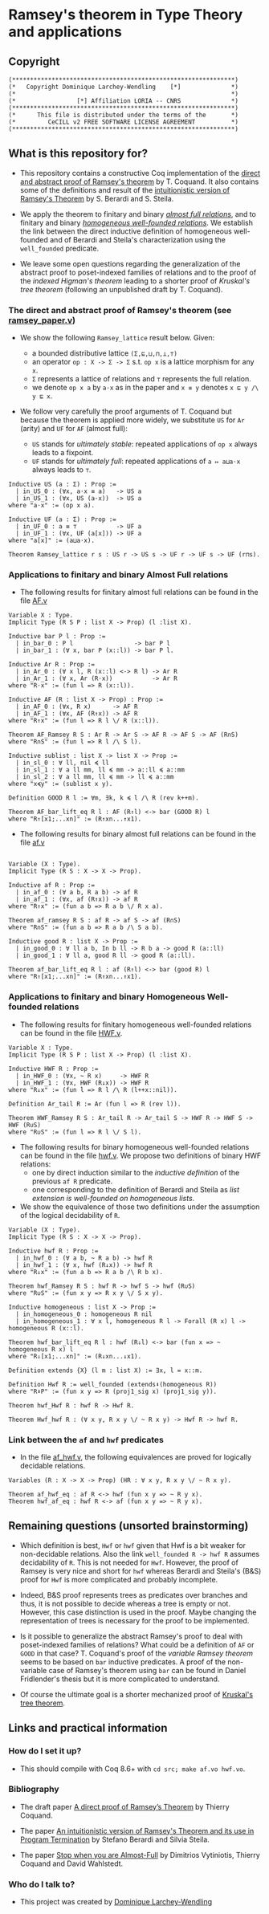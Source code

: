 # Ramsey's theorem in Type Theory and applications

## Copyright

```
(**************************************************************)
(*   Copyright Dominique Larchey-Wendling    [*]              *)
(*                                                            *)
(*                 [*] Affiliation LORIA -- CNRS              *)
(**************************************************************)
(*      This file is distributed under the terms of the       *)
(*         CeCILL v2 FREE SOFTWARE LICENSE AGREEMENT          *)
(**************************************************************)
```

## What is this repository for? 

* This repository contains a constructive Coq implementation of
  the [direct and abstract proof of Ramsey's 
  theorem](http://www.cse.chalmers.se/~coquand/ramsey2.pdf)
  by T. Coquand. 
  It also contains some of the definitions and result of the
  [intuitionistic version of Ramsey's Theorem](https://doi.org/10.1016/j.apal.2015.08.002) 
  by S. Berardi and S. Steila.

* We apply the theorem to finitary and binary 
  [*almost full relations*](https://doi.org/10.1.1.225.3021), 
  and to finitary and binary 
  [*homogeneous well-founded relations*](https://doi.org/10.1016/j.apal.2015.08.002).
  We establish the link between the direct inductive definition of
  homogeneous well-founded and of Berardi and Steila's characterization
  using the `well_founded` predicate.

* We leave some open questions regarding the generalization of
  the abstract proof to poset-indexed families of relations
  and to the proof of the *indexed Higman's theorem* leading
  to a shorter proof of *Kruskal's tree theorem* (following an
  unpublished draft by T. Coquand).

### The direct and abstract proof of Ramsey's theorem (see [ramsey_paper.v](src/ramsey_paper.v))

* We show the following `Ramsey_lattice` result below. Given:
  * a bounded distributive lattice `(Σ,⊑,⊔,⊓,⊥,⊤)`
  * an operator `op : X -> Σ -> Σ` s.t. `op x` is a lattice
    morphism for any `x`. 
  * `Σ` represents a lattice of relations and
    `⊤` represents the full relation. 
  * we denote `op x a` by `a⋅x` as in the paper
    and `x ≡ y` denotes `x ⊑ y /\ y ⊑ x`.

* We follow very carefully the proof arguments of T. Coquand
  but because the theorem is applied more widely, we substitute
  `US` for `Ar` (arity) and `UF` for  `AF` (almost full):
  * `US` stands for *ultimately stable*: repeated 
     applications of `op x` always leads to a fixpoint.
  * `UF` stands for *ultimately full*: repeated
    applications of `a ↦ a⊔a⋅x` always leads to `⊤`.

```coq
Inductive US (a : Σ) : Prop :=
  | in_US_0 : (∀x, a⋅x ≡ a)   -> US a
  | in_US_1 : (∀x, US (a⋅x))  -> US a
where "a⋅x" := (op x a).

Inductive UF (a : Σ) : Prop :=
  | in_UF_0 : a ≡ ⊤           -> UF a
  | in_UF_1 : (∀x, UF (a[x])) -> UF a
where "a[x]" := (a⊔a⋅x).

Theorem Ramsey_lattice r s : US r -> US s -> UF r -> UF s -> UF (r⊓s).
```
### Applications to finitary and binary Almost Full relations

* The following results for finitary almost full relations
  can be found in the file [AF.v](src/AF.v)

```coq
Variable X : Type.
Implicit Type (R S P : list X -> Prop) (l :list X).

Inductive bar P l : Prop :=
  | in_bar_0 : P l                 -> bar P l
  | in_bar_1 : (∀ x, bar P (x::l)) -> bar P l.

Inductive Ar R : Prop :=
  | in_Ar_0 : (∀ x l, R (x::l) <-> R l) -> Ar R
  | in_Ar_1 : (∀ x, Ar (R⋅x))           -> Ar R
where "R⋅x" := (fun l => R (x::l)).
    
Inductive AF (R : list X -> Prop) : Prop := 
  | in_AF_0 : (∀x, R x)      -> AF R
  | in_AF_1 : (∀x, AF (R↑x)) -> AF R
where "R↑x" := (fun l => R l \/ R (x::l)).

Theorem AF_Ramsey R S : Ar R -> Ar S -> AF R -> AF S -> AF (R∩S)
where "R∩S" := (fun l => R l /\ S l).

Inductive sublist : list X -> list X -> Prop :=
  | in_sl_0 : ∀ ll, nil ≼ ll
  | in_sl_1 : ∀ a ll mm, ll ≼ mm -> a::ll ≼ a::mm
  | in_sl_2 : ∀ a ll mm, ll ≼ mm -> ll ≼ a::mm
where "x≼y" := (sublist x y).

Definition GOOD R l := ∀m, ∃k, k ≼ l /\ R (rev k++m).

Theorem AF_bar_lift_eq R l : AF (R⇑l) <-> bar (GOOD R) l
where "R⇑[x1;...xn]" := (R↑xn...↑x1).
```

* The following results for binary almost full relations
  can be found in the file [af.v](src/af.v)

```coq

Variable (X : Type).
Implicit Type (R S : X -> X -> Prop).

Inductive af R : Prop :=
  | in_af_0 : (∀ a b, R a b) -> af R
  | in_af_1 : (∀x, af (R↑x)) -> af R
where "R↑x" := (fun a b => R a b \/ R x a).

Theorem af_ramsey R S : af R -> af S -> af (R∩S)
where "R∩S" := (fun a b => R a b /\ S a b).

Inductive good R : list X -> Prop := 
  | in_good_0 : ∀ ll a b, In b ll -> R b a -> good R (a::ll)
  | in_good_1 : ∀ ll a, good R ll -> good R (a::ll).

Theorem af_bar_lift_eq R l : af (R⇑l) <-> bar (good R) l
where "R⇑[x1;...xn]" := (R↑xn...↑x1).
```

### Applications to finitary and binary Homogeneous Well-founded relations

* The following results for finitary homogeneous well-founded relations
  can be found in the file [HWF.v](src/HWF.v).

```coq
Variable X : Type.
Implicit Type (R S P : list X -> Prop) (l :list X).

Inductive HWF R : Prop := 
  | in_HWF_0 : (∀x, ~ R x)     -> HWF R
  | in_HWF_1 : (∀x, HWF (R↓x)) -> HWF R
where "R↓x" := (fun l => R l /\ R (l++x::nil)).

Definition Ar_tail R := Ar (fun l => R (rev l)).

Theorem HWF_Ramsey R S : Ar_tail R -> Ar_tail S -> HWF R -> HWF S -> HWF (R∪S)
where "R∪S" := (fun l => R l \/ S l).
```

* The following results for binary homogeneous well-founded relations
  can be found in the file [hwf.v](src/hwf.v). We propose 
  two definitions of binary HWF relations: 
  * one by direct induction similar to the *inductive definition* of
    the previous `af R` predicate. 
  * one corresponding to the definition of Berardi and Steila 
    as *list extension is well-founded on homogeneous lists*.
* We show the equivalence of those two definitions under the assumption
  of the logical decidability of `R`.

```coq
Variable (X : Type).
Implicit Type (R S : X -> X -> Prop).

Inductive hwf R : Prop :=
  | in_hwf_0 : (∀ a b, ~ R a b) -> hwf R
  | in_hwf_1 : (∀ x, hwf (R↓x)) -> hwf R
where "R↓x" := (fun a b => R a b /\ R b x).

Theorem hwf_Ramsey R S : hwf R -> hwf S -> hwf (R∪S)
where "R∪S" := (fun x y => R x y \/ S x y).

Inductive homogeneous : list X -> Prop :=
  | in_homogeneous_0 : homogeneous R nil
  | in_homogeneous_1 : ∀ x l, homogeneous R l -> Forall (R x) l -> homogeneous R (x::l).

Theorem hwf_bar_lift_eq R l : hwf (R⇓l) <-> bar (fun x => ~ homogeneous R x) l
where "R⇓[x1;...xn]" := (R↓xn...↓x1).

Definition extends {X} (l m : list X) := ∃x, l = x::m.

Definition Hwf R := well_founded (extends⬇(homogeneous R))
where "R⬇P" := (fun x y => R (proj1_sig x) (proj1_sig y)).

Theorem hwf_Hwf R : hwf R -> Hwf R.

Theorem Hwf_hwf R : (∀ x y, R x y \/ ~ R x y) -> Hwf R -> hwf R.
```

### Link between the `af` and `hwf` predicates

* In the file [af_hwf.v](src/af_hwf.v), the following equivalences are
  proved for logically decidable relations.

```coq
Variables (R : X -> X -> Prop) (HR : ∀ x y, R x y \/ ~ R x y).

Theorem af_hwf_eq : af R <-> hwf (fun x y => ~ R y x).
Theorem hwf_af_eq : hwf R <-> af (fun x y => ~ R y x).
```

## Remaining questions (unsorted brainstorming)

* Which definition is best, `Hwf` or `hwf` given that Hwf is a bit weaker
  for non-decidable relations. Also the link `well_founded R -> hwf R`
  assumes decidability of `R`. This is not needed for `Hwf`. However, the
  proof of Ramsey is very nice and short for `hwf` whereas Berardi
  and Steila's (B&S) proof for `Hwf` is more complicated and probably incomplete.

* Indeed, B&S proof represents trees as predicates over branches and
  thus, it is not possible to decide whereas a tree is empty or not.
  However, this case distinction is used in the proof. Maybe changing
  the representation of trees is necessary for the proof to be implemented.

* Is it possible to generalize the abstract Ramsey's proof to deal with
  poset-indexed families of relations? What could be a definition of
  `AF` or `GOOD` in that case? T. Coquand's proof of the *variable Ramsey
  theorem* seems to be based on `bar` inductive predicates. A proof of
  the non-variable case of Ramsey's theorem using `bar` can be found
  in Daniel Fridlender's thesis but it is more complicated to understand.

* Of course the ultimate goal is a shorter mechanized proof of
  [Kruskal's tree theorem](http://www.loria.fr/~larchey/Kruskal).

## Links and practical information

### How do I set it up? ###

* This should compile with Coq 8.6+ with `cd src; make af.vo hwf.vo`.

### Bibliography

* The draft paper [A direct proof of Ramsey’s Theorem](http://www.cse.chalmers.se/~coquand/ramsey2.pdf) by Thierry Coquand.

* The paper 
 [An intuitionistic version of Ramsey's Theorem and its use in Program Termination](https://doi.org/10.1016/j.apal.2015.08.002) 
  by Stefano Berardi and Silvia Steila.

* The paper [Stop when you are Almost-Full](https://doi.org/10.1.1.225.3021) 
  by Dimitrios Vytiniotis, Thierry Coquand and David Wahlstedt.

### Who do I talk to? ###

* This project was created by [Dominique Larchey-Wendling](http://www.loria.fr/~larchey)



